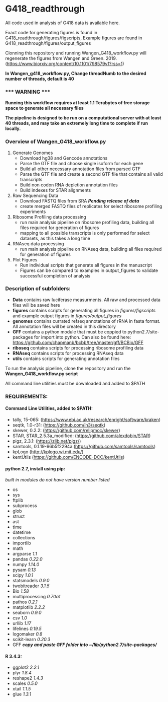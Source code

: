 # G418_readthrough
All code used in analysis of G418 data is available here.

Exact code for generating figures is found in G418_readthrough/figures/figscripts, 
Example figures are found in G418_readthrough/figures/output_figures

Clonning this repository and running Wangen_G418_workflow.py will regenerate the figures from Wangen and Green. 2019. (https://www.biorxiv.org/content/10.1101/798579v1?rss=1)

**In Wangen_g418_workflow.py, Change threadNumb to the desired number of threads, default is 40**


### *** WARNING ***
**Running this workflow requires at least 1.1 Terabytes of free storage space to generate all necessary files**

**The pipeline is designed to be run on a computational server with at least 40 threads, and may take an extremely long time to complete if run locally.**

### Overview of Wangen_G418_workflow.py
1. Generate Genomes
   - Download hg38 and Gencode annotations
   - Parse the GTF file and choose single isoform for each gene
   - Build all other necessary annotation files from parsed GTF
   - Parse the GTF file and create a second GTF file that contains all valid transcripts
   - Build non codon RNA depletion annotation files
   - Build indexes for STAR alignments
2. Raw Sequencing Data
   - Download FASTQ files from SRA ***Pending release of data***
   - create merged FASTQ files of replicates for select ribosome profiling experiments
3. Ribosome Profiling data processing
   - run main analysis pipeline on ribosome profiling data, building all files required for generation of figures
   - mapping to all possible transcripts is only performed for select datasets, as this takes a long time
4. RNAseq data processing
   - run main analysis pipeline on RNAseq data, building all files required for generation of figures
5. Plot Figures
   - Run individual scripts that generate all figures in the manuscript
   - Figures can be compared to examples in output_figures to validate successful completion of analysis



### Description of subfolders: 
- **Data** contains raw luciferase measurments. All raw and processed data files will be saved here
- **figures** contains scripts for generating all figures in *figures/figscripts* and example output figures in *figures/output_figures*
- **genomes** contains currated refseq annotations of rRNA in fasta format. All annotation files will be created in this directory
- **GFF** contains a python module that must be coppied to python2.7/site-packages for import into python. Can also be found here: https://github.com/chapmanb/bcbb/tree/master/gff/BCBio/GFF
- **riboseq** contains scripts for processing ribosome profiling data
- **RNAseq** contains scripts for processing RNAseq data
- **utils** contains scripts for generating annotation files


To run the analysis pipeline, clone the repository and run the **Wangen_G418_workflow.py script**

All command line utilities must be downloaded and added to $PATH


### REQUIREMENTS:
#### Command Line Utilities, added to $PATH:
- tally, 15-065: (https://www.ebi.ac.uk/research/enright/software/kraken) 
- seqtk, 1.0-r31: (https://github.com/lh3/seqtk)
- skewer, 0.2.2: (https://github.com/relipmoc/skewer)
- STAR, STAR_2.5.3a_modified: (https://github.com/alexdobin/STAR)
- pigz, 2.3.1: (https://zlib.net/pigz/)
- samtools, 0.1.19-96b5f2294a:(https://github.com/samtools/samtools)
- kpLogo (http://kplogo.wi.mit.edu/)
- kentUtils (https://github.com/ENCODE-DCC/kentUtils)


#### python 2.7, install using pip:

*built in modules do not have version number listed*
- os 
- sys 
- ftplib
- subprocess
- glob 
- struct 
- ast 
- time 
- datetime 
- collections 
- importlib
- math 
- argparse *1.1*
- pandas *0.22.0*
- numpy *1.14.0*
- pysam *0.13*
- scipy *1.0.1*
- statsmodels *0.9.0*
- twobitreader *3.1.5*
- Bio *1.58*
- multiprocessing *0.70a1*
- pathos *0.2.1*
- matplotlib *2.2.2*
- seaborn *0.9.0*
- csv *1.0*
- urllib *1.17*
- lifelines *0.19.5*
- logomaker *0.8*
- scikit-learn *0.20.3*
- GFF ***copy and paste GFF folder into ~/lib/python2.7/site-packages/***


#### R 3.4.3:
- ggplot2 *2.2.1*
- plyr *1.8.4*
- reshape2 *1.4.3*
- scales *0.5.0*
- xtail *1.1.5*
- glue *1.3.1*



